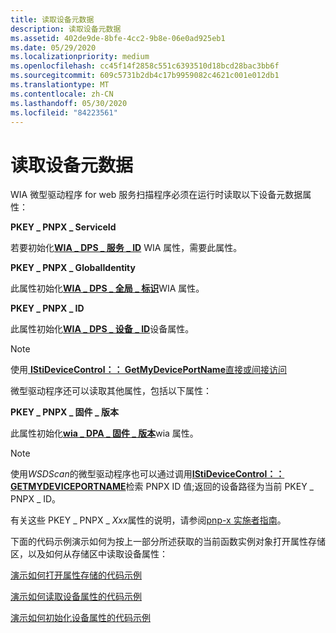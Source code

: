 ```yaml
---
title: 读取设备元数据
description: 读取设备元数据
ms.assetid: 402de9de-8bfe-4cc2-9b8e-06e0ad925eb1
ms.date: 05/29/2020
ms.localizationpriority: medium
ms.openlocfilehash: cc45f14f2858c551c6393510d18bcd28bac3bb6f
ms.sourcegitcommit: 609c5731b2db4c17b9959082c4621c001e012db1
ms.translationtype: MT
ms.contentlocale: zh-CN
ms.lasthandoff: 05/30/2020
ms.locfileid: "84223561"
---
```

# <a name="reading-device-metadata"></a>读取设备元数据

WIA 微型驱动程序 for web 服务扫描程序必须在运行时读取以下设备元数据属性：

**PKEY \_ PNPX \_ ServiceId**

若要初始化[**WIA \_ DPS \_ 服务 \_ ID**](https://docs.microsoft.com/windows-hardware/drivers/image/wia-dps-service-id) WIA 属性，需要此属性。

**PKEY \_ PNPX \_ GlobalIdentity**

此属性初始化[**WIA \_ DPS \_ 全局 \_ 标识**](https://docs.microsoft.com/windows-hardware/drivers/image/wia-dps-global-identity)WIA 属性。

**PKEY \_ PNPX \_ ID**

此属性初始化[**WIA \_ DPS \_ 设备 \_ ID**](https://docs.microsoft.com/windows-hardware/drivers/image/wia-dps-device-id)设备属性。

> [!NOTE]
> 使用[ **IStiDeviceControl：： GetMyDevicePortName**直接或间接访问](https://docs.microsoft.com/windows-hardware/drivers/ddi/stiusd/nf-stiusd-istidevicecontrol-getmydeviceportname)

微型驱动程序还可以读取其他属性，包括以下属性：

**PKEY \_ PNPX \_ 固件 \_ 版本**

此属性初始化[**wia \_ DPA \_ 固件 \_ 版本**](https://docs.microsoft.com/windows-hardware/drivers/image/wia-dpa-firmware-version)wia 属性。

> [!NOTE]
> 使用*WSDScan*的微型驱动程序也可以通过调用[**IStiDeviceControl：： GETMYDEVICEPORTNAME**](https://docs.microsoft.com/windows-hardware/drivers/ddi/stiusd/nf-stiusd-istidevicecontrol-getmydeviceportname)检索 PNPX ID 值;返回的设备路径为当前 PKEY \_ PNPX \_ ID。

有关这些 PKEY \_ PNPX \_ *Xxx*属性的说明，请参阅[pnp-x 实施者指南](https://go.microsoft.com/fwlink/p/?linkid=242570)。

下面的代码示例演示如何为按上一部分所述获取的当前函数实例对象打开属性存储区，以及如何从存储区中读取设备属性：

[演示如何打开属性存储的代码示例](code-example-for-opening-a-property-store.md)

[演示如何读取设备属性的代码示例](code-example-for-reading-device-properties.md)

[演示如何初始化设备属性的代码示例](code-example-for-initializing-device-properties.md)

